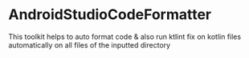 # AndroidStudioCodeFormatter
This toolkit helps to auto format code &amp; also run ktlint fix on kotlin files automatically on all files of the inputted directory
